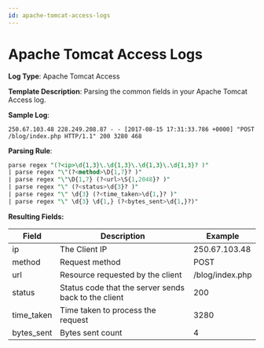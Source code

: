 ```yaml
---
id: apache-tomcat-access-logs
---
```


# Apache Tomcat Access Logs

**Log Type**: Apache Tomcat Access

**Template Description**: Parsing the common fields in your Apache
Tomcat Access log.

**Sample Log**:

```
250.67.103.48 228.249.208.87 - - [2017-08-15 17:31:33.786 +0000] "POST /blog/index.php HTTP/1.1" 200 3280 468
```

**Parsing Rule**:

```sql
parse regex "(?<ip>\d{1,3}\.\d{1,3}\.\d{1,3}\.\d{1,3}? )"
| parse regex "\"(?<method>\D{1,7}? )"
| parse regex "\"\D{1,7} (?<url>\S{1,2048}? )"
| parse regex "\" (?<status>\d{3}? )"
| parse regex "\" \d{3} (?<time_taken>\d{1,}? )"
| parse regex "\" \d{3} \d{1,} (?<bytes_sent>\d{1,}?)"
```

**Resulting Fields:**

| Field | Description | Example |
|--|--|--|
| ip         | The Client IP                                        | 250.67.103.48   |
| method     | Request method                                       | POST            |
| url        | Resource requested by the client                     | /blog/index.php |
| status     | Status code that the server sends back to the client | 200             |
| time_taken | Time taken to process the request                    | 3280            |
| bytes_sent | Bytes sent count                                     | 4               |
